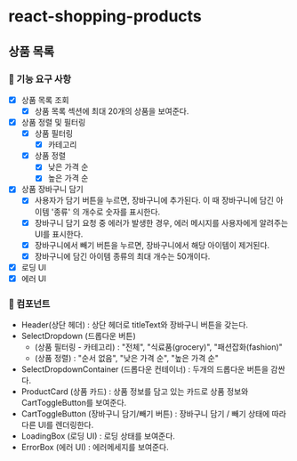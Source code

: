 # react-shopping-products
## 상품 목록 

### 📖 기능 요구 사항
- [x] 상품 목록 조회
    - [x] 상품 목록 섹션에 최대 20개의 상품을 보여준다.
- [x] 상품 정렬 및 필터링
    - [x] 상품 필터링
        - [x] 카테고리
    - [x] 상품 정렬
        - [x] 낮은 가격 순
        - [x] 높은 가격 순
- [x] 상품 장바구니 담기
    - [x] 사용자가 담기 버튼을 누르면, 장바구니에 추가된다. 이 때 장바구니에 담긴 아이템 '종류' 의 개수로 숫자를 표시한다.
    - [x] 장바구니 담기 요청 중 에러가 발생한 경우, 에러 메시지를 사용자에게 알려주는 UI를 표시한다.
    - [x] 장바구니에서 빼기 버튼을 누르면, 장바구니에서 해당 아이템이 제거된다.
    - [x] 장바구니에 담긴 아이템 종류의 최대 개수는 50개이다.
- [x] 로딩 UI
- [x] 에러 UI

### 🧩 컴포넌트
- Header(상단 헤더)
    : 상단 헤더로 titleText와 장바구니 버튼을 갖는다.
- SelectDropdown (드롭다운 버튼)
    - (상품 필터링 - 카테고리) : "전체", "식료품(grocery)", "패션잡화(fashion)"
    - (상품 정렬) : "순서 없음", "낮은 가격 순", "높은 가격 순"
- SelectDropdownContainer (드롭다운 컨테이너)
    : 두개의 드롭다운 버튼을 감싼다.
- ProductCard (상품 카드)
    : 상품 정보를 담고 있는 카드로 상품 정보와 CartToggleButton를 보여준다.
- CartToggleButton (장바구니 담기/빼기 버튼)
    : 장바구니 담기 / 빼기 상태에 따라 다른 UI를 렌더링한다.
- LoadingBox (로딩 UI)
    : 로딩 상태를 보여준다.
- ErrorBox (에러 UI) 
    : 에러메세지를 보여준다.